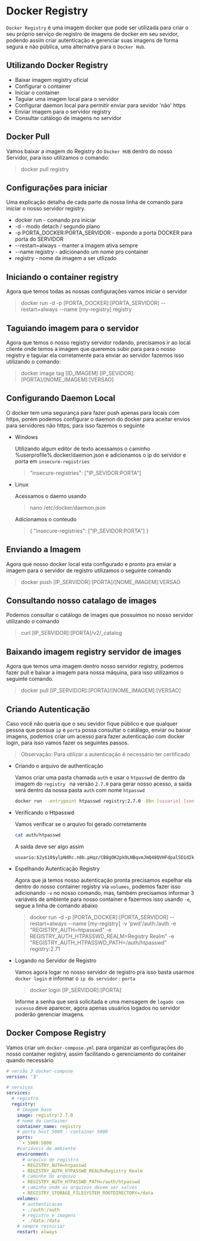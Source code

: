 # Docker Registry
``Docker Registry`` é uma imagem docker que pode ser utilizada para criar o seu próprio serviço de registro de imagens de docker em seu sevidor, podendo assim criar autenticação e gerenciar suas imagens de forma segura e não pública, uma alternativa para o ``Docker Hub``.

## Utilizando Docker Registry

- Baixar imagem registry oficial
- Configurar o container
- Iniciar o container
- Taguiar uma imagem local para o servidor
- Configurar daemon local para permitir enviar para sevidor 'não' https
- Enviar imagem para o servidor registry
- Consultar catálogo de imagens no servidor

## Docker Pull
Vamos baixar a imagem do Registry do ``Docker HUB`` dentro do nosso Servidor, para isso utilizamos o comando:
>docker pull registry

## Configurações para iniciar
Uma explicação detalha de cada parte da nossa linha de comando para iniciar o nosso servidor registry.

- docker run - comando pra iniciar
- -d - modo detach / segundo plano
- -p PORTA_DOCKER:PORTA_SERVIDOR - expondo a porta DOCKER para porta do SERVIDOR
- --restart=always - manter a imagem ativa sempre
- --name registry - adicionando um nome pro container
- registry - nome da imagem a ser utlizado

## Iniciando o container registry
Agora que temos todas as nossas configurações vamos iniciar o servidor
>docker run -d -p [PORTA_DOCKER]:[PORTA_SERVIDOR] --restart=always --name [my-registry] registry


## Taguiando imagem para o servidor
Agora que temos o nosso registry servidor rodando, precisamos ir ao local cliente onde temos a imagem
que queremos subir para para o nosso registry e taguiar ela corretamente para enviar ao servidor
fazemos isso utilizando o comando:
>docker image tag [ID_IMAGEM] [IP_SEVIDOR]:[PORTA]/[NOME_IMAGEM]:[VERSAO]

## Configurando Daemon Local
O docker tem uma segurança para fazer push apenas para locais com https, porém podemos configurar
o daemon do docker para aceitar envios para servidores não https, para isso fazemos o seguinte

- Windows

    Utilizando algum editor de texto acessamos o caminho %userprofile%\.docker/daemon.json e adicionamos o ip do servidor e porta em ``insecure-registries``
    >"insecure-registries": ["IP_SEVIDOR:PORTA"]

- Linux

    Acessamos o daemo usando
    >nano /etc/docker/daemon.json

    Adicionamos o conteudo
    >{ "insecure-registries": ["IP_SEVIDOR:PORTA"] }

## Enviando a Imagem
Agora que nosso docker local esta configurado e pronto pra enviar a imagem para o servidor de registro
utilizamos o seguinte comando
>docker push [IP_SERVIDOR]:[PORTA]/[NOME_IMAGEM]:VERSAO

## Consultando nosso catalago de images
Podemos consultar o catálogo de images que possuímos no nosso servidor utilizando o comando
>curl [IP_SERVIDOR]:[PORTA]/v2/_catalog


## Baixando imagem registry servidor de images
Agora que temos uma imagem dentro nosso servidor registry, podemos fazer pull e baixar a imagem para nossa máquina, para isso utilizamos o seguinte comando.
>docker pull [IP_SERVIDOR]:[PORTA]/[NOME_IMAGEM]:[VERSAO]

## Criando Autenticação
Caso você não queria que o seu sevidor fique público e que qualquer pessoa que possua ``ip`` e ``porta`` possa consultar o catálago, enviar ou baixar imagens, podemos criar um acesso para fazer autenticação com docker login, para isso vamos fazer os seguintes passos.

>Observação: Para utilizar a autenticação é necessário ter certificado

* Criando o arquivo de authenticação

    Vamos criar uma pasta chamada ``auth`` e usar o ``htpasswd`` de dentro da imagem do ``registry `` na versão ``2.7.0`` para gerar nosso acesso, a saída será dentro da nossa pasta ``auth`` com nome ``htpasswd``

    ```sh
    docker run --entrypoint htpasswd registry:2.7.0 -Bbn [usuario] [senha] > /auth/htpasswd
    ```

* Verificando o Htpasswd

    Vamos verificar se o arquivo foi gerado corretamente
    ```sh
    cat auth/htpasswd
    ```
    A saída deve ser algo assim
    ```
    usuario:$2y$10$ylpNdRc.n8b.pHqz/CB8gOK2pk9LNBqvmJmQ48QVHFdpal5D1dIkC
    ```

* Espelhando Autenticação Registry

    Agora que já temos nosso autenticação pronta precisamos espelhar ela dentro do nosso container registry via ``volumes``, podemos fazer isso adicionando ``-v`` no nosso comando, mas, também precisamos informar 3 variáveis de ambiente para nosso container e fazermos isso usando ``-e``, segue a linha de comando abaixo

    >docker run -d -p [PORTA_DOCKER]:[PORTA_SERVIDOR] --restart=always --name [my-registry] -v 'pwd'/auth:/auth -e "REGISTRY_AUTH=htpasswd" -e REGISTRY_AUTH_HTPASSWD_REALM=Registry Realm"  -e "REGISTRY_AUTH_HTPASSWD_PATH=/auth/htpasswd" registry:2.71

* Logando no Servidor de Registro

    Vamos agora logar no nosso servidor de registro pra isso basta usarmos ``docker login`` e informar o ``ip do servidor`` : ``porta``
    
    >docker login [IP_SERVIDOR]:[PORTA]

    Informe a senha que será solicitada e uma mensagem de ``logado com sucesso`` deve aparecer, agora apenas usuários logados no servidor poderão gerenciar imagens.

## Docker Compose Registry

Vamos criar um ``docker-compose.yml`` para organizar as configurações do nosso container registry, assim facilitando o gerenciamento do container quando necessário

```yml
# versão 3 docker-compose
version: '3'

# serviços
services:
  # registro
  registry:
    # imagem base
    image: registry:2.7.0
    # nome do container
    container_name: registry
    # porta host 5000 : container 5000
    ports:
      - 5000:5000
    #variáveis de ambiente
    environment:
      # arquivo de registro
      - REGISTRY_AUTH=htpasswd
      - REGISTRY_AUTH_HTPASSWD_REALM=Registry Realm
      # caminho do arquivo
      - REGISTRY_AUTH_HTPASSWD_PATH=/auth/htpasswd
      # caminho onde os arquivos devem ser salvos
      - REGISTRY_STORAGE_FILESYSTEM_ROOTDIRECTORY=/data
    volumes:
      # authenticacao
      - ./auth:/auth
      # registro e imagens
      - ./data:/data
    # sempre reiniciar
    restart: always
```